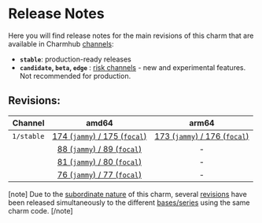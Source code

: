 # Release Notes

Here you will find release notes for the main revisions of this charm that are available in Charmhub [channels](https://juju.is/docs/sdk/channel):

* **`stable`**: production-ready releases
* **`candidate`, `beta`, `edge`** : [risk channels](https://juju.is/docs/sdk/channel#heading--risk) - new and experimental features. Not recommended for production.

## Revisions:

|  Channel  | amd64 | arm64 |
|---------:|:-----:|:-----:|
| `1/stable`   | [174 (`jammy`) / 175 (`focal`)](/t/14069?channel=1/stable) |   [173 (`jammy`) / 176 (`focal`)](/t/14069?channel=1/stable)   |
|           | [88 (`jammy`) / 89 (`focal`)](/t/13126?channel=1/stable) |   -   |
|           | [81 (`jammy`) / 80 (`focal`)](/t/12766?channel=1/stable) |   -   |
|           | [76 (`jammy`) / 77 (`focal`)](/t/12286?channel=1/stable) |   -   |


[note]
Due to the [subordinate nature](https://juju.is/docs/sdk/charm-taxonomy#heading--subordinate-charms) of this charm, several [revisions](https://juju.is/docs/sdk/revision) have been released simultaneously to the different [bases/series](https://juju.is/docs/juju/base) using the same charm code.
[/note]